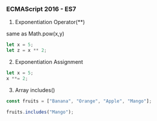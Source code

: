 ### ECMAScript 2016 - ES7

1. Exponentiation Operator(\*\*)

same as Math.pow(x,y)

```javascript
let x = 5;
let z = x ** 2;
```

2. Exponentiation Assignment

```javascript
let x = 5;
x **= 2;
```

3.  Array includes()

```javascript
const fruits = ["Banana", "Orange", "Apple", "Mango"];

fruits.includes("Mango");
```

